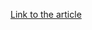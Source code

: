 [Link to the article](https://msreverseengineering.com/blog/2021/6/1/hex-rays-getprocaddress-and-malware-analysis)
